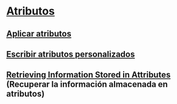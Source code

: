 # [Atributos](index.md)
## [Aplicar atributos](applying-attributes.md)
## [Escribir atributos personalizados](writing-custom-attributes.md)
## [Retrieving Information Stored in Attributes](retrieving-information-stored-in-attributes.md) (Recuperar la información almacenada en atributos)
